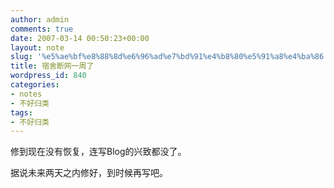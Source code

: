 ```yaml
---
author: admin
comments: true
date: 2007-03-14 00:50:23+00:00
layout: note
slug: '%e5%ae%bf%e8%88%8d%e6%96%ad%e7%bd%91%e4%b8%80%e5%91%a8%e4%ba%86'
title: 宿舍断网一周了
wordpress_id: 840
categories:
- notes
- 不好归类
tags:
- 不好归类
---
```


修到现在没有恢复，连写Blog的兴致都没了。

据说未来两天之内修好，到时候再写吧。
